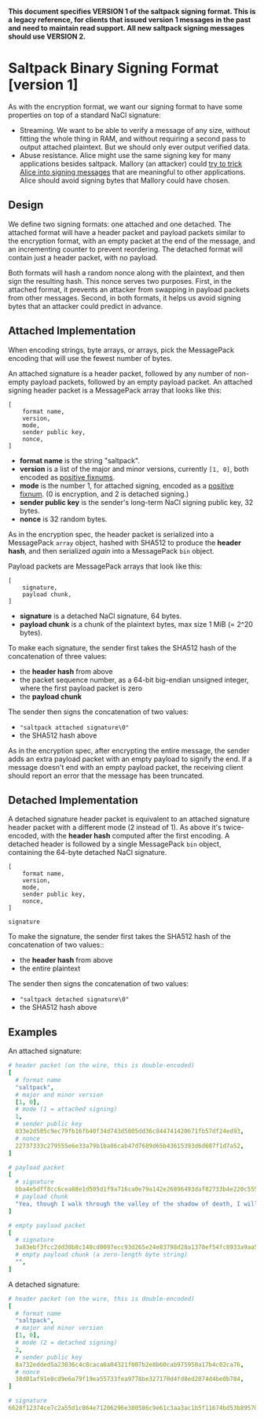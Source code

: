 **This document specifies VERSION 1 of the saltpack signing format. This is a
legacy reference, for clients that issued version 1 messages in the past and
need to maintain read support. All new saltpack signing messages should use
VERSION 2.**

# Saltpack Binary Signing Format [version 1]

As with the encryption format, we want our signing format to have some
properties on top of a standard NaCl signature:
- Streaming. We want to be able to verify a message of any size, without
  fitting the whole thing in RAM, and without requiring a second pass to output
  attached plaintext. But we should only ever output verified data.
- Abuse resistance. Alice might use the same signing key for many applications
  besides saltpack. Mallory (an attacker) could [try to trick Alice into
  signing
  messages](https://blog.sandstorm.io/news/2015-05-01-is-that-ascii-or-protobuf.html)
  that are meaningful to other applications. Alice should avoid signing bytes
  that Mallory could have chosen.

## Design

We define two signing formats: one attached and one detached. The attached
format will have a header packet and payload packets similar to the encryption
format, with an empty packet at the end of the message, and an incrementing
counter to prevent reordering. The detached format will contain just a header
packet, with no payload.

Both formats will hash a random nonce along with the plaintext, and then sign
the resulting hash. This nonce serves two purposes. First, in the attached
format, it prevents an attacker from swapping in payload packets from other
messages. Second, in both formats, it helps us avoid signing bytes that an
attacker could predict in advance.

## Attached Implementation

When encoding strings, byte arrays, or arrays, pick the MessagePack
encoding that will use the fewest number of bytes.

An attached signature is a header packet, followed by any number of non-empty
payload packets, followed by an empty payload packet. An attached signing
header packet is a MessagePack array that looks like this:

```
[
    format name,
    version,
    mode,
    sender public key,
    nonce,
]
```

- **format name** is the string "saltpack".
- **version** is a list of the major and minor versions, currently `[1, 0]`, both encoded as
  [positive fixnums](https://github.com/msgpack/msgpack/blob/master/spec.md#int-format-family).
- **mode** is the number 1, for attached signing, encoded as a
[positive fixnum](https://github.com/msgpack/msgpack/blob/master/spec.md#int-format-family).
  (0 is encryption, and 2 is detached signing.)
- **sender public key** is the sender's long-term NaCl signing public key, 32 bytes.
- **nonce** is 32 random bytes.

As in the encryption spec, the header packet is serialized into a MessagePack
`array` object, hashed with SHA512 to produce the **header hash**, and then
serialized *again* into a MessagePack `bin` object.

Payload packets are MessagePack arrays that look like this:

```
[
    signature,
    payload chunk,
]
```

- **signature** is a detached NaCl signature, 64 bytes.
- **payload chunk** is a chunk of the plaintext bytes, max size 1 MiB (= 2^20
  bytes).

To make each signature, the sender first takes the SHA512 hash of the
concatenation of three values:
- the **header hash** from above
- the packet sequence number, as a 64-bit big-endian unsigned integer, where
  the first payload packet is zero
- the **payload chunk**

The sender then signs the concatenation of two values:
- `"saltpack attached signature\0"`
- the SHA512 hash above

As in the encryption spec, after encrypting the entire message, the sender adds
an extra payload packet with an empty payload to signify the end. If a message
doesn't end with an empty payload packet, the receiving client should report an
error that the message has been truncated.

## Detached Implementation

A detached signature header packet is equivalent to an attached signature
header packet with a different mode (2 instead of 1). As above it's
twice-encoded, with the **header hash** computed after the first encoding. A
detached header is followed by a single MessagePack `bin` object, containing
the 64-byte detached NaCl signature.

```
[
    format name,
    version,
    mode,
    sender public key,
    nonce,
]

signature
```

To make the signature, the sender first takes the SHA512 hash of the
concatenation of two values::
- the **header hash** from above
- the entire plaintext

The sender then signs the concatenation of two values:
- `"saltpack detached signature\0"`
- the SHA512 hash above

## Examples

An attached signature:

```yaml
# header packet (on the wire, this is double-encoded)
[
  # format name
  "saltpack",
  # major and minor version
  [1, 0],
  # mode (1 = attached signing)
  1,
  # sender public key
  033e2d505c9ec79fb16fb40f34d743d5805dd36c844741420671fb57df24ed93,
  # nonce
  22737333c279555e6e33a79b1ba06cab47d7689d65b43615393d6d607f1d7a52,
]

# payload packet
[
  # signature
  bba4e5dff8cc6cea88e1d505d1f9a716ca0e79a142e26896493daf82733b4e220c555a0941e52673c25a384f334e0ccdcb62f89a4f01d13f0cb53961f0f4cc00,
  # payload chunk
  "Yea, though I walk through the valley of the shadow of death, I will fear no evil: for thou art with me; thy rod and thy staff they comfort me.",
]

# empty payload packet
[
  # signature
  3a83ebf3fcc2dd30b8c148cd0097ecc93d265e24e83798d28a1370ef54fc8933a9aa56b7118d147cda2ab2c83b378b1b2104e5c6f2320313fc54d173584b0706,
  # empty payload chunk (a zero-length byte string)
  "",
]
```

A detached signature:

```yaml
# header packet (on the wire, this is double-encoded)
[
  # format name
  "saltpack",
  # major and minor version
  [1, 0],
  # mode (2 = detached signing)
  2,
  # sender public key
  8a732edded5a23036c4c8caca6a04321f007b2e8b60cab975950a17b4c02ca76,
  # nonce
  38d01af91e8cd9e6a79f19ea55733fea9778be327170d4fd8ed2074d4be0b784,
]

# signature
6628f12374ce7c2a55d1c864e71206296e380586c9e61c3aa3ac1b5f11674bd53b895705183ff54d00fdeb5534b412569f58cb22dc6b3673b9a265e3bffe470d
```

